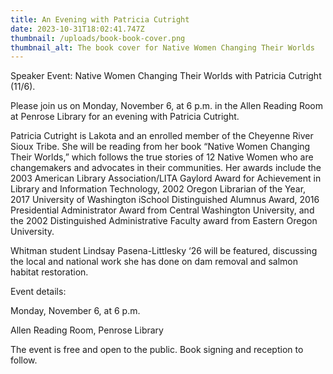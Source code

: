 ```yaml
---
title: An Evening with Patricia Cutright
date: 2023-10-31T18:02:41.747Z
thumbnail: /uploads/book-book-cover.png
thumbnail_alt: The book cover for Native Women Changing Their Worlds
---
```

Speaker Event: Native Women Changing Their Worlds with Patricia Cutright (11/6).



Please join us on Monday, November 6, at 6 p.m. in the Allen Reading Room at Penrose Library for an evening with Patricia Cutright.

Patricia Cutright is Lakota and an enrolled member of the Cheyenne River Sioux Tribe. She will be reading from her book “Native Women Changing Their Worlds,” which follows the true stories of 12 Native Women who are changemakers and advocates in their communities. Her awards include the 2003 American Library Association/LITA Gaylord Award for Achievement in Library and Information Technology, 2002 Oregon Librarian of the Year, 2017 University of Washington iSchool Distinguished Alumnus Award, 2016 Presidential Administrator Award from Central Washington University, and the 2002 Distinguished Administrative Faculty award from Eastern Oregon University.

Whitman student Lindsay Pasena-Littlesky ‘26 will be featured, discussing the local and national work she has done on dam removal and salmon habitat restoration. 

Event details:

Monday, November 6, at 6 p.m.

Allen Reading Room, Penrose Library

The event is free and open to the public. Book signing and reception to follow.

<!--EndFragment-->